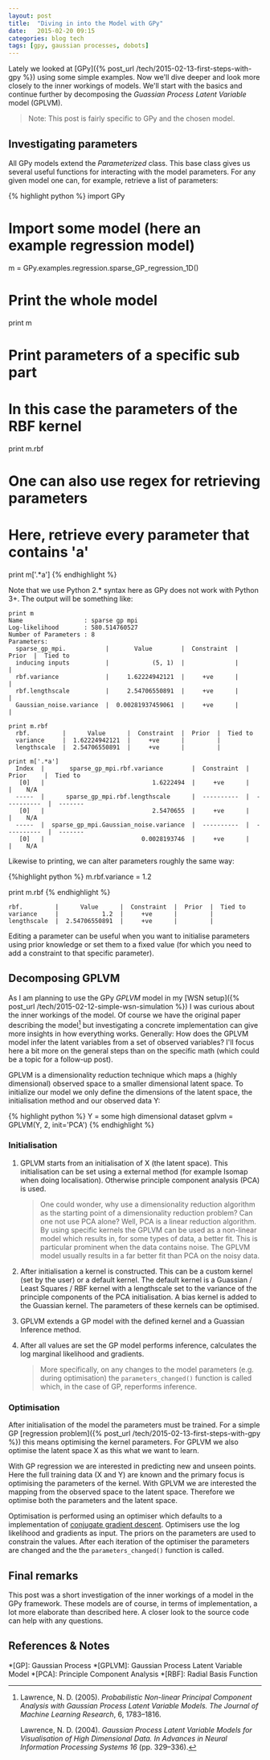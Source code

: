 ```yaml
---
layout: post
title:  "Diving in into the Model with GPy"
date:   2015-02-20 09:15
categories: blog tech
tags: [gpy, gaussian processes, dobots]
---
```


Lately we looked at [GPy]({% post_url /tech/2015-02-13-first-steps-with-gpy %}) using some simple examples. Now we'll dive deeper and look more closely to the inner workings of models. We'll start with the basics and continue further by decomposing the _Guassian Process Latent Variable_ model (GPLVM).

> Note: This post is fairly specific to GPy and the chosen model.

## Investigating parameters

All GPy models extend the _Parameterized_ class. This base class gives us several useful functions for interacting with the model parameters. For any given model one can, for example, retrieve a list of parameters:

{% highlight python %}
import GPy

# Import some model (here an example regression model)
m = GPy.examples.regression.sparse_GP_regression_1D()

# Print the whole model
print m

# Print parameters of a specific sub part
# In this case the parameters of the RBF kernel
print m.rbf

# One can also use regex for retrieving parameters
# Here, retrieve every parameter that contains 'a'
print m['.*a']
{% endhighlight %}

Note that we use Python 2.* syntax here as GPy does not work with Python 3+. The output will be something like:

	print m
	Name                 : sparse gp mpi
	Log-likelihood       : 580.514760527
	Number of Parameters : 8
	Parameters:
	  sparse_gp_mpi.           |       Value        |  Constraint  |  Prior  |  Tied to
	  inducing inputs          |            (5, 1)  |              |         |         
	  rbf.variance             |     1.62224942121  |     +ve      |         |         
	  rbf.lengthscale          |     2.54706550891  |     +ve      |         |         
	  Gaussian_noise.variance  |  0.00281937459061  |     +ve      |         |      

	print m.rbf
	  rbf.         |      Value      |  Constraint  |  Prior  |  Tied to
	  variance     |  1.62224942121  |     +ve      |         |         
	  lengthscale  |  2.54706550891  |     +ve      |         |        

	print m['.*a']
	  Index  |       sparse_gp_mpi.rbf.variance        |  Constraint  |    Prior     |  Tied to
	   [0]   |                              1.6222494  |     +ve      |              |    N/A    
	  -----  |      sparse_gp_mpi.rbf.lengthscale      |  ----------  |  ----------  |  -------
	   [0]   |                              2.5470655  |     +ve      |              |    N/A    
	  -----  |  sparse_gp_mpi.Gaussian_noise.variance  |  ----------  |  ----------  |  -------
	   [0]   |                           0.0028193746  |     +ve      |              |    N/A    

Likewise to printing, we can alter parameters roughly the same way:

{%highlight python %}
m.rbf.variance = 1.2

print m.rbf
{% endhighlight %}

	rbf.         |      Value      |  Constraint  |  Prior  |  Tied to
	variance     |            1.2  |     +ve      |         |         
	lengthscale  |  2.54706550891  |     +ve      |         |         

Editing a parameter can be useful when you want to initialise parameters using prior knowledge or set them to a fixed value (for which you need to add a constraint to that specific parameter).

## Decomposing GPLVM

As I am planning to use the GPy _GPLVM_ model in my [WSN setup]({% post_url /tech/2015-02-12-simple-wsn-simulation %}) I was curious about the inner workings of the model. Of course we have the original paper describing the model[^1] but investigating a concrete implementation can give more insights in how everything works. Generally: How does the GPLVM model infer the latent variables from a set of observed variables? I'll focus here a bit more on the general steps than on the specific math (which could be a topic for a follow-up post).

GPLVM is a dimensionality reduction technique which maps a (highly dimensional) observed space to a smaller dimensional latent space. To initialize our model we only define the dimensions of the latent space, the initialisation method and our observed data Y:

{% highlight python %}
Y = some high dimensional dataset
gplvm = GPLVM(Y, 2, init='PCA')
{% endhighlight %}

### Initialisation

1. GPLVM starts from an initialisation of X (the latent space). This initialisation can be set using a external method (for example Isomap when doing localisation). Otherwise principle component analysis (PCA) is used.

	> One could wonder, why use a dimensionality reduction algorithm as the starting point of a dimensionality reduction problem? Can one not use PCA alone? Well, PCA is a linear reduction algorithm. By using specific kernels the GPLVM can be used as a non-linear model which results in, for some types of data, a better fit. This is particular prominent when the data contains noise. The GPLVM model usually results in a far better fit than PCA on the noisy data.

2. After initialisation a kernel is constructed. This can be a custom kernel (set by the user) or a default kernel. The default kernel is a Guassian / Least Squares / RBF kernel with a lengthscale set to the variance of the principle components of the PCA initialisation. A bias kernel is added to the Guassian kernel. The parameters of these kernels can be optimised.

3. GPLVM extends a GP model with the defined kernel and a Guassian Inference method.

4. After all values are set the GP model performs inference, calculates the log marginal likelihood and gradients.

	> More specifically, on any changes to the model parameters (e.g. during optimisation) the `parameters_changed()` function is called which, in the case of GP, reperforms inference.

### Optimisation

After initialisation of the model the parameters must be trained. For a simple GP [regression problem]({% post_url /tech/2015-02-13-first-steps-with-gpy %}) this means optimising the kernel parameters. For GPLVM we also optimise the latent space X as this what we want to learn.

With GP regression we are interested in predicting new and unseen points. Here the full training data (X and Y) are known and the primary focus is optimising the parameters of the kernel. With GPLVM we are interested the mapping from the observed space to the latent space. Therefore we optimise both the parameters and the latent space.

Optimisation is performed using an optimiser which defaults to a implementation of [conjugate gradient descent](http://en.wikipedia.org/wiki/Conjugate_gradient_method). Optimisers use the log likelihood and gradients as input. The priors on the parameters are used to constrain the values. After each iteration of the optimiser the parameters are changed and the the `parameters_changed()` function is called.

## Final remarks

This post was a short investigation of the inner workings of a model in the GPy framework. These models are of course, in terms of implementation, a lot more elaborate than described here. A closer look to the source code can help with any questions.

## References & Notes

[^1]: Lawrence, N. D. (2005). _Probabilistic Non-linear Principal Component Analysis with Gaussian Process Latent Variable Models. The Journal of Machine Learning Research_, 6, 1783–1816.

	Lawrence, N. D. (2004). _Gaussian Process Latent Variable Models for Visualisation of High Dimensional Data. In Advances in Neural Information Processing Systems 16_ (pp. 329–336).

*[GP]: Gaussian Process
*[GPLVM]: Gaussian Process Latent Variable Model
*[PCA]: Principle Component Analysis
*[RBF]: Radial Basis Function
